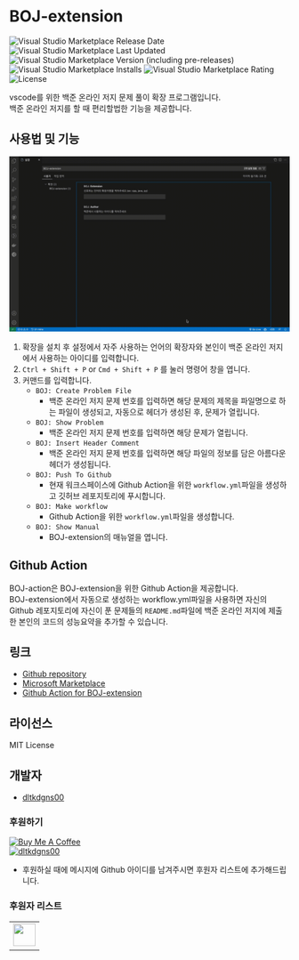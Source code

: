 # BOJ-extension

![Visual Studio Marketplace Release Date](https://img.shields.io/visual-studio-marketplace/release-date/dltkdgns00.BOJ-EX)
![Visual Studio Marketplace Last Updated](https://img.shields.io/visual-studio-marketplace/last-updated/dltkdgns00.BOJ-EX)
![Visual Studio Marketplace Version (including pre-releases)](https://img.shields.io/visual-studio-marketplace/v/dltkdgns00.BOJ-EX)
![Visual Studio Marketplace Installs](https://img.shields.io/visual-studio-marketplace/i/dltkdgns00.BOJ-EX)
![Visual Studio Marketplace Rating](https://img.shields.io/visual-studio-marketplace/r/dltkdgns00.BOJ-EX)
![License](https://img.shields.io/github/license/dltkdgns00/BOJ-extension)


vscode를 위한 백준 온라인 저지 문제 풀이 확장 프로그램입니다.  
백준 온라인 저지를 할 때 편리할법한 기능을 제공합니다.

## 사용법 및 기능
![BOJ-extension](./BOJ-extension.gif)

1. 확장을 설치 후 설정에서 자주 사용하는 언어의 확장자와 본인이 백준 온라인 저지에서 사용하는 아이디를 입력합니다.
2. `Ctrl + Shift + P` or `Cmd + Shift + P` 를 눌러 명령어 창을 엽니다.
3. 커맨드를 입력합니다.
   - `BOJ: Create Problem File`
     - 백준 온라인 저지 문제 번호를 입력하면 해당 문제의 제목을 파일명으로 하는 파일이 생성되고, 자동으로 헤더가 생성된 후, 문제가 열립니다.
   - `BOJ: Show Problem`
     - 백준 온라인 저지 문제 번호를 입력하면 해당 문제가 열립니다.
   - `BOJ: Insert Header Comment`
     - 백준 온라인 저지 문제 번호를 입력하면 해당 파일의 정보를 담은 아름다운 헤더가 생성됩니다.
   - `BOJ: Push To Github`
     - 현재 워크스페이스에 Github Action을 위한 `workflow.yml`파일을 생성하고 깃허브 레포지토리에 푸시합니다.
   - `BOJ: Make workflow`
     - Github Action을 위한 `workflow.yml`파일을 생성합니다.
   - `BOJ: Show Manual`
     - BOJ-extension의 매뉴얼을 엽니다.

## Github Action 
BOJ-action은 BOJ-extension을 위한 Github Action을 제공합니다.  
BOJ-extension에서 자동으로 생성하는 workflow.yml파일을 사용하면 자신의 Github 레포지토리에 자신이 푼 문제들의 `README.md`파일에 백준 온라인 저지에 제출한 본인의 코드의 성능요약을 추가할 수 있습니다.

## 링크

* [Github repository](https://github.com/dltkdgns00/BOJ-extension)
* [Microsoft Marketplace](https://marketplace.visualstudio.com/items?itemName=dltkdgns00.BOJ-EX)
* [Github Action for BOJ-extension](https://github.com/dltkdgns00/BOJ-action)

## 라이선스

MIT License

## 개발자

* [dltkdgns00](https://github.com/dltkdgns00)

### 후원하기
  
  <a href="https://www.buymeacoffee.com/dltkdgns00" target="_blank"><img src="https://cdn.buymeacoffee.com/buttons/v2/default-yellow.png" alt="Buy Me A Coffee" style="height: 60px !important;width: 217px !important;" ></a>  
  [![dltkdgns00](https://img.shields.io/static/v1?label=Sponsor&message=%E2%9D%A4&logo=GitHub&color=%23fe8e86)](https://github.com/sponsors/dltkdgns00)

- 후원하실 때에 메시지에 Github 아이디를 남겨주시면 후원자 리스트에 추가해드립니다.

### 후원자 리스트
<table>
<tr>
<th>
<img src="https://github.com/dltkdgns00/ImageDatabase/assets/101442533/48d82da3-cf80-4f16-8a49-f8a52c8250e7" height=40px width=40px/>
</th>
</tr>
</table>

